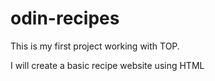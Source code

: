 # odin-recipes

This is my first project working with TOP.

I will create a basic recipe website using HTML